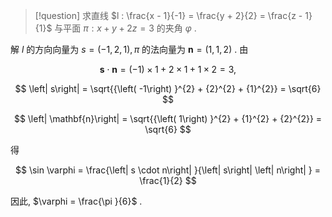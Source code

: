 > [!question] 
> 求直线 $l : \frac{x - 1}{-1} = \frac{y + 2}{2} = \frac{z - 1}{1}$ 与平面 $\pi : x + y + {2z} = 3$ 的夹角 $\varphi$ .

解
$l$ 的方向向量为 $s = \left( {-1,2,1}\right) ,\pi$ 的法向量为 $\mathbf{n} = \left( {1,1,2}\right)$ . 由

$$
\mathbf{s} \cdot \mathbf{n} = \left( {-1}\right) \times 1 + 2 \times 1 + 1 \times 2 = 3,
$$

$$
\left| s\right| = \sqrt{{\left( -1\right) }^{2} + {2}^{2} + {1}^{2}} = \sqrt{6}
$$

$$
\left| \mathbf{n}\right| = \sqrt{{\left( 1\right) }^{2} + {1}^{2} + {2}^{2}} = \sqrt{6}
$$

得

$$
\sin \varphi = \frac{\left| s \cdot n\right| }{\left| s\right| \left| n\right| } = \frac{1}{2}
$$

因此, $\varphi = \frac{\pi }{6}$ .